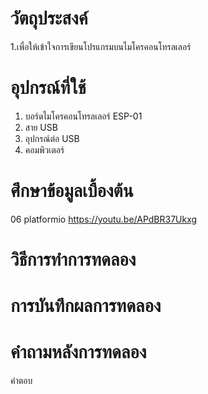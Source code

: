 # วัตถุประสงค์
1.เพื่อให้เข้าใจการเขียนโปรแกรมบนไมโครคอนโทรลเลอร์

# อุปกรณ์ที่ใช้
1. บอร์ดไมโครคอนโทรลเลอร์ ESP-01
2. สาย USB
3. อุปกรณ์ต่อ USB
4. คอมพิวเตอร์

# ศึกษาข้อมูลเบื้องต้น
06 platformio https://youtu.be/APdBR37Ukxg

# วิธีการทำการทดลอง



# การบันทึกผลการทดลอง



# คำถามหลังการทดลอง


คำตอบ
